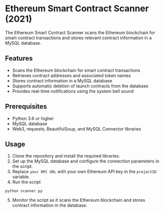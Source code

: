 # Ethereum Smart Contract Scanner (2021)

The Ethereum Smart Contract Scanner  scans the Ethereum blockchain for smart contract transactions and stores relevant contract information in a MySQL database.

## Features

- Scans the Ethereum blockchain for smart contract transactions
- Retrieves contract addresses and associated token names
- Stores contract information in a MySQL database
- Supports automatic deletion of launch contracts from the database
- Provides real-time notifications using the system bell sound

## Prerequisites

- Python 3.6 or higher
- MySQL database
- Web3, requests, BeautifulSoup, and MySQL Connector libraries

## Usage

1. Clone the repository and install the required libraries.
2. Set up the MySQL database and configure the connection parameters in the script.
3. Replace `your RPC URL` with your own Ethereum API key in the `projectID` variable.
4. Run the script 

```
python scanner.py
```

5. Monitor the script as it scans the Ethereum blockchain and stores contract information in the database.


